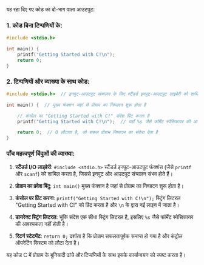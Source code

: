 यह रहा दिए गए कोड का दो-भाग वाला आउटपुट:

### 1. **कोड बिना टिप्पणियों के**:
```c
#include <stdio.h>

int main() {
    printf("Getting Started with C!\n");
    return 0;
}
```

### 2. **टिप्पणियों और व्याख्या के साथ कोड**:
```c
#include <stdio.h>  // इनपुट-आउटपुट संचालन के लिए स्टैंडर्ड इनपुट-आउटपुट लाइब्रेरी को शामिल करता है

int main() {  // मुख्य फंक्शन जहां से प्रोग्राम का निष्पादन शुरू होता है

    // कंसोल पर "Getting Started with C!" संदेश प्रिंट करता है
    printf("Getting Started with C!\n");  // यहाँ %s जैसे फॉर्मेट स्पेसिफायर की आवश्यकता नहीं है क्योंकि यह एक स्ट्रिंग लिटरल है

    return 0;  // 0 लौटाता है, जो सफल प्रोग्राम निष्पादन का संकेत देता है
}
```

### पाँच महत्वपूर्ण बिंदुओं की व्याख्या:

1. **स्टैंडर्ड I/O लाइब्रेरी**: `#include <stdio.h>` स्टैंडर्ड इनपुट-आउटपुट फंक्शंस (जैसे `printf` और `scanf`) को शामिल करता है, जिससे इनपुट और आउटपुट संचालन संभव होते हैं।
   
2. **प्रोग्राम का प्रवेश बिंदु**: `int main()` मुख्य फंक्शन है जहां से प्रोग्राम का निष्पादन शुरू होता है।

3. **कंसोल पर प्रिंट करना**: `printf("Getting Started with C!\n");` स्ट्रिंग लिटरल "Getting Started with C!" को प्रिंट करता है और `\n` के द्वारा नई लाइन में जाता है।

4. **डायरेक्ट स्ट्रिंग लिटरल**: चूंकि संदेश एक सीधा स्ट्रिंग लिटरल है, इसलिए `%s` जैसे फॉर्मेट स्पेसिफायर की आवश्यकता नहीं होती है।

5. **रिटर्न स्टेटमेंट**: `return 0;` दर्शाता है कि प्रोग्राम सफलतापूर्वक समाप्त हो गया है और कंट्रोल ऑपरेटिंग सिस्टम को लौटा देता है।

यह कोड C में प्रोग्राम के बुनियादी ढांचे और टिप्पणियों के साथ इसके कार्यान्वयन को स्पष्ट करता है।
